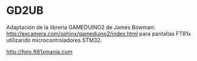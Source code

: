 GD2UB
=======
Adaptación de la librería GAMEDUINO2 de James Bowman: http://excamera.com/sphinx/gameduino2/index.html
para pantallas FT81x utilizando microcontroladores STM32.

http://foro.ft81xmania.com

